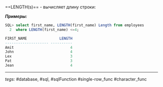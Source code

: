 ==LENGTH(s)== - вычисляет длину строки:

***Примеры:***
```sql
SQL> select first_name, LENGTH(first_name) Length from employees
  2  where LENGTH(first_name) <=4;

FIRST_NAME               LENGTH
-------------------- ----------
Amit                          4
John                          4
Lex                           3
Pat                           3
Jean                          4
```
---
*tegs:* #database, #sql, #sqlFunction #single-row_func #character_func 